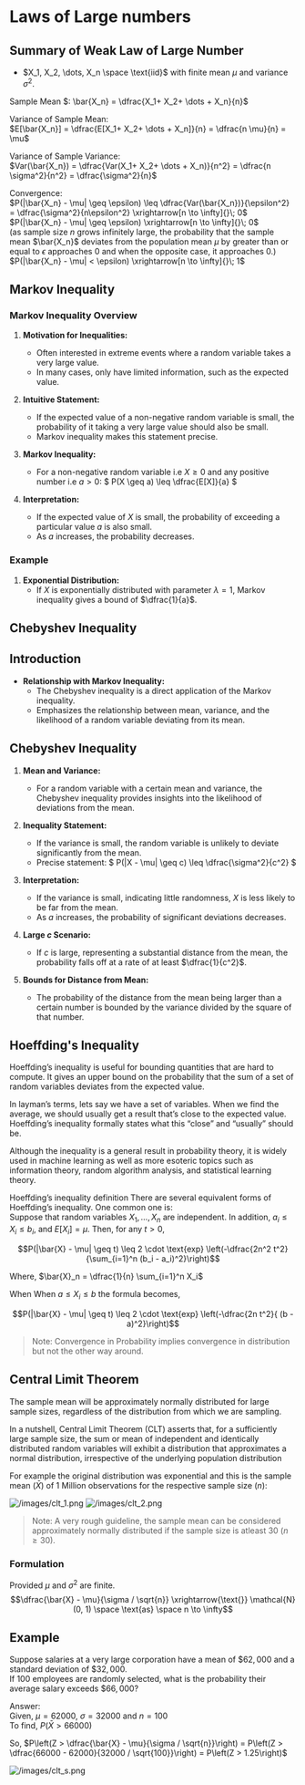 # Laws of Large numbers

## Summary of Weak Law of Large Number  

- $X_1, X_2, \dots, X_n \space \text{iid}$ with finite mean $\mu$ and variance $\sigma^2$.  

Sample Mean $: \bar{X_n} = \dfrac{X_1+ X_2+ \dots + X_n}{n}$    

Variance of Sample Mean:  
$E[\bar{X_n}] = \dfrac{E[X_1+ X_2+ \dots + X_n]}{n} = \dfrac{n \mu}{n} = \mu$    

Variance of Sample Variance:  
$Var(\bar{X_n}) = \dfrac{Var(X_1+ X_2+ \dots + X_n)}{n^2} = \dfrac{n \sigma^2}{n^2} = \dfrac{\sigma^2}{n}$  

Convergence:  
$P(|\bar{X_n} - \mu| \geq \epsilon) \leq \dfrac{Var(\bar{X_n})}{\epsilon^2} = \dfrac{\sigma^2}{n\epsilon^2} \xrightarrow[n \to \infty]{}\; 0$  
$P(|\bar{X_n} - \mu| \geq \epsilon) \xrightarrow[n \to \infty]{}\; 0$  
(as sample size $n$ grows infinitely large, the probability that the sample mean $\bar{X_n}$ deviates from the population mean $\mu$ by greater than or equal to $\epsilon$ approaches 0 and when the opposite case, it approaches $0$.)  
$P(|\bar{X_n} - \mu| < \epsilon) \xrightarrow[n \to \infty]{}\; 1$  


## Markov Inequality

### Markov Inequality Overview
1. **Motivation for Inequalities:**
   - Often interested in extreme events where a random variable takes a very large value.
   - In many cases, only have limited information, such as the expected value.

2. **Intuitive Statement:**
   - If the expected value of a non-negative random variable is small, the probability of it taking a very large value should also be small.
   - Markov inequality makes this statement precise.

3. **Markov Inequality:**
   - For a non-negative random variable i.e $X \geq 0$ and any positive number i.e $a > 0:$
     $ P(X \geq a) \leq \dfrac{E[X]}{a} $

4. **Interpretation:**
   - If the expected value of $X$ is small, the probability of exceeding a particular value $a$ is also small.
   - As $a$ increases, the probability decreases.

### Example

1. **Exponential Distribution:**
   - If $X$ is exponentially distributed with parameter $\lambda = 1$, Markov inequality gives a bound of $\dfrac{1}{a}$.  

## Chebyshev Inequality

## Introduction

- **Relationship with Markov Inequality:**
  - The Chebyshev inequality is a direct application of the Markov inequality.
  - Emphasizes the relationship between mean, variance, and the likelihood of a random variable deviating from its mean.

## Chebyshev Inequality

1. **Mean and Variance:**
   - For a random variable with a certain mean and variance, the Chebyshev inequality provides insights into the likelihood of deviations from the mean.

2. **Inequality Statement:**
   - If the variance is small, the random variable is unlikely to deviate significantly from the mean.
   - Precise statement: $ P(|X - \mu| \geq c) \leq \dfrac{\sigma^2}{c^2} $

3. **Interpretation:**
   - If the variance is small, indicating little randomness, $X$ is less likely to be far from the mean.
   - As $a$ increases, the probability of significant deviations decreases.

4. **Large $c$ Scenario:**
   - If $c$ is large, representing a substantial distance from the mean, the probability falls off at a rate of at least $\dfrac{1}{c^2}$.

5. **Bounds for Distance from Mean:**
   - The probability of the distance from the mean being larger than a certain number is bounded by the variance divided by the square of that number.  

## Hoeffding's Inequality  

Hoeffding’s inequality is useful for bounding quantities that are hard to compute. It gives an upper bound on the probability that the sum of a set of random variables deviates from the expected value.

In layman’s terms, lets say we have a set of variables. When we find the average, we should usually get a result that’s close to the expected value. Hoeffding’s inequality formally states what this “close” and “usually” should be.

Although the inequality is a general result in probability theory, it is widely used in machine learning as well as more esoteric topics such as information theory, random algorithm analysis, and statistical learning theory.

Hoeffding’s inequality definition
There are several equivalent forms of Hoeffding’s inequality. One common one is:  
Suppose that random variables $X_1, \dots , X_n$ are independent. In addition, $a_i \leq X_i \leq b_i$, and $E[X_i] = \mu$. Then, for any $t > 0$,  

$$P(|\bar{X} - \mu| \geq t) \leq 2 \cdot \text{exp} \left(-\dfrac{2n^2 t^2}{\sum_{i=1}^n (b_i - a_i)^2}\right)$$  

Where, $\bar{X}_n = \dfrac{1}{n} \sum_{i=1}^n X_i$  

When When $a \leq X_i \leq b$ the formula becomes,  

$$P(|\bar{X} - \mu| \geq t) \leq 2 \cdot \text{exp} \left(-\dfrac{2n t^2}{ (b - a)^2}\right)$$  

> Note: Convergence in Probability implies convergence in distribution but not the other way around. 

## Central Limit Theorem  
The sample mean will be approximately normally distributed for large sample sizes, regardless of the distribution from which we are sampling.  

In a nutshell, Central Limit Theorem (CLT) asserts that, for a sufficiently large sample size, the sum or mean of independent and identically distributed random variables will exhibit a distribution that approximates a normal distribution, irrespective of the underlying population distribution

For example the original distribution was exponential and this is the sample mean ($\bar{X}$) of 1 Million observations for the respective sample size ($n$):  

![/images/clt_1.png](./images/clt_1.png)
![/images/clt_2.png](./images/clt_2.png)   

> Note: A very rough guideline, the sample mean can be considered approximately normally distributed if the sample size is atleast 30 $(n \geq 30)$.  

### Formulation  
Provided $\mu$ and $\sigma^2$ are finite.
$$\dfrac{\bar{X} - \mu}{\sigma / \sqrt{n}} \xrightarrow{\text{}} \mathcal{N}(0, 1) \space \text{as} \space n \to \infty$$    

## Example  
Suppose salaries at a very large corporation have a mean of $\$62,000$ and a standard deviation of $\$32,000$.  
If 100 employees are randomly selected, what is the probability their average salary exceeds $\$66,000$?  

Answer:  
Given, $\mu = 62000$, $\sigma = 32000$ and $n = 100$   
To find, $P(\bar{X} > 66000)$ 

So, $P\left(Z > \dfrac{\bar{X} - \mu}{\sigma / \sqrt{n}}\right) = P\left(Z > \dfrac{66000 - 62000}{32000 / \sqrt{100}}\right) = P\left(Z > 1.25\right)$  

![/images/clt_s.png](./images/clt_s.png)




